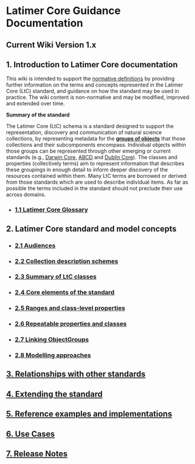 # Latimer Core Guidance Documentation

## Current Wiki Version 1.x

## 1. Introduction to Latimer Core documentation 

This wiki is intended to support the [normative definitions](https://github.com/tdwg/rs.tdwg.org/blob/latimer/process/page_build_scripts/index.md) by providing further information on the terms and concepts represented in the Latimer Core (LtC) standard, and guidance on how the standard may be used in practice. The wiki content is non-normative and may be modified, improved and extended over time. 

**Summary of the standard**

The Latimer Core (LtC) schema is a standard designed to support the representation, discovery and communication of natural science collections, by representing metadata for the **[groups of objects](https://github.com/tdwg/cd/wiki/2.4-Core-elements-of-the-standard#the-objectgroup-concept)** that those collections and their subcomponents encompass. Individual objects within those groups can be represented through other emerging or current standards (e.g., [Darwin Core](https://dwc.tdwg.org/), [ABCD](https://www.tdwg.org/standards/abcd/) and [Dublin Core](https://www.dublincore.org/specifications/dublin-core/dcmi-terms/)). The classes and properties (collectively terms) aim to represent information that describes these groupings in enough detail to inform deeper discovery of the resources contained within them. Many LtC terms are borrowed or derived from those standards which are used to describe individual items. As far as possible the terms included in the standard should not preclude their use across domains. 

- ### [1.1 Latimer Core Glossary](https://github.com/tdwg/cd/wiki/1.1-LtC-Glossary)

## 2. Latimer Core standard and model concepts

- ### [2.1 Audiences](https://github.com/tdwg/cd/wiki/2.1-Audiences)

- ### [2.2 Collection description schemes](https://github.com/tdwg/cd/wiki/2.2-Collection-description-schemes)

- ### [2.3 Summary of LtC classes](https://github.com/tdwg/cd/wiki/2.3-summary-of-ltc-classes)

- ### [2.4 Core elements of the standard](https://github.com/tdwg/cd/wiki/2.4-Core-elements-of-the-standard)

- ### [2.5 Ranges and class-level properties](https://github.com/tdwg/cd/wiki/2.5-Ranges-and-class-level-properties)

- ### [2.6 Repeatable properties and classes](https://github.com/tdwg/cd/wiki/2.6-Repeatable-properties-and-classes)

- ### [2.7 Linking ObjectGroups](https://github.com/tdwg/cd/wiki/2.7-Linking-ObjectGroups)

- ### [2.8 Modelling approaches](https://github.com/tdwg/cd/wiki/2.8-Modelling-approaches)


## [3. Relationships with other standards](https://github.com/tdwg/cd/wiki/3.-Relationships-with-other-standards)


## [4. Extending the standard](https://github.com/tdwg/cd/wiki/4.-Extending-the-standard)


## [5. Reference examples and implementations](https://github.com/tdwg/cd/wiki/5.-Reference-examples-and-implementations)


## [6. Use Cases](https://github.com/tdwg/cd/wiki/6.-Use-Cases)


## [7. Release Notes](https://github.com/tdwg/cd/wiki/7.-Release-Notes)